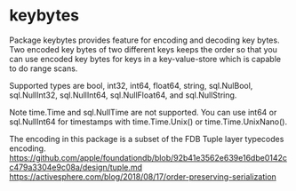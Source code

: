 keybytes
========

Package keybytes provides feature for encoding and decoding key bytes.
Two encoded key bytes of two different keys keeps the order
so that you can use encoded key bytes for keys in a key-value-store
which is capable to do range scans.

Supported types are
bool, int32, int64, float64, string,
sql.NulBool, sql.NullInt32, sql.NullInt64, sql.NullFloat64, and sql.NullString.

Note time.Time and sql.NullTime are not supported.
You can use int64 or sql.NullInt64 for timestamps with time.Time.Unix() or
time.Time.UnixNano().

The encoding in this package is a subset of the FDB Tuple layer typecodes encoding.
https://github.com/apple/foundationdb/blob/92b41e3562e639e16dbe0142cc479a3304e9c08a/design/tuple.md
https://activesphere.com/blog/2018/08/17/order-preserving-serialization
